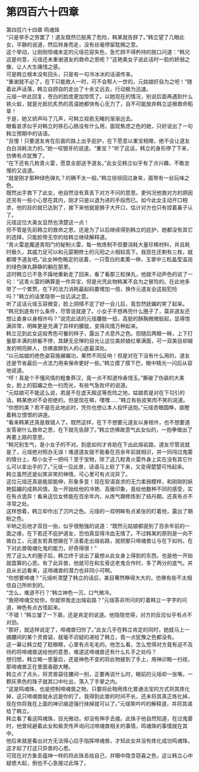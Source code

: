 # 第四百六十四章

第四百六十四章 鸣魂珠\
“只是举手之劳罢了！道友既然已脱离了危险，韩某就告辞了。”韩立望了几眼此女，平静的说道，然后转身而走，没有丝毫停留耽搁之意。\
这个举动，让刚刚惊魂未定的元瑶花容失色，急忙顾不得矜持的脱口问道：“韩兄这是何意，元瑶还未重谢道友的救命之恩呢？”这艳美女子说此话时一脸的娇弱之像，让人大生痛惜之感。\
可是韩立根本没有回头，只是有一句冷冰冰的话语传来。\
“重谢就不必了，在下只能救人一时，可不会帮人一世的，元姑娘好自为之吧！”随着此声话落，韩立自顾自的走出了十余丈远去，行动极为迅速。\
元瑶一听此回复，苍白的脸庞更加惊慌了。以她现在的情况，别说后面再遇到什么铁火蚁，就是光抵抗炙热的高温她都快有心无力了，自不可能放弃韩立这根救命稻草！\
于是，她又娇声叫了几声，可韩立视若无睹的渐渐远去。\
眼看哀求似乎对韩立的铁石心肠没有什么用，面现焦虑之色的她，只好说出了一句韩立预期中的话语。\
“且慢！只要道友肯在后面的路上出手庇护，在下愿意以重宝相赠，绝不会让道友白白消耗法力的。”她一咬银牙的说道。“重宝？”听了这话，韩立的身形停了下来，仿佛有点犹豫了。\
“在下还有几枚青火雷，愿意全部送予道友。”此女见韩立似乎有了点兴趣，不敢怠慢的又说道。\
“就是刚才那种绿色弹丸？的确不太一般。”韩立徐徐回过身来，面带有一丝玩味之色。\
既然出手救下了此女，他自然没有真丢下对方不问的意思。更何况他救对方的原因还另有一些小心思在其内，刚才只是以退为进的手段而已。如今此女主动开口相求，他的目的就已达到了，接下来他就是狮子大开口，估计对方也只有捏着鼻子认了。\
元瑶这位大美女显然也清楚这一点！\
但不管是先前韩立的救命之恩，还是为了以后继续得到韩立的庇护，她都没有其它的选择，只能脸带无奈的给韩立继续解释道。\
“青火雷是魔道青阳门的秘制火雷，每一枚炼制不但要消耗大量珍稀材料，并且耗时极久，其威力足可以和元婴期修士的元阳之火相较高下。我现在还剩有三枚，就都赠予道友吧。”此女神色略定的说着，一只雪白的柔荑一伸，玉掌中三粒晶莹温润的绿色弹丸静静的躺在那里。\
这时韩立已不急不躁地重新走了回来，看了看那三粒弹丸，他就不动声色的说了一句：“这青火雷的确算是一件异宝，但是光凭此物韩某不会为之冒险的。在此地多带了一个累赘，在下的法力消耗最起码要增加一倍，换作元道友会这般犯险吗？”韩立的话里隐带一丝讥讽之意。\
听了这话元瑶玉容微变，脸上阴晴不定了好一会儿后，竟忽然妩媚的笑了起来。\
“韩兄到底有什么条件，尽管说就是了。小女子不想再兜什么圈子了，莫非道友还想让妾身以身相许吗？”说完此话的元瑶腰肢一扭，高挺的酥胸微微挺起，显得饱满异常，明眸更是充满了异样的朦胧，变得风情万种起来。\
韩立见到此女这般秀色可餐的样子，露出了点意外之色。但随后两眼一眯，上下打量那丰满的娇躯不停，其肆无忌惮的目光让这位美娇娘红晕满面，可一双美目却越发的明亮醉人，仿佛直醉到人的心底最深处。\
“以元姑娘的绝色姿容施展媚功，果然不同反响！但是对在下没有什么用的，道友还是节省最后一点法力用来保命更好一些。”韩立摸了摸下巴，眼中精光一闪后从容地说道。\
“哼！真是个不懂风情的粗鲁莽汉，竟一点不知道怜香惜玉。”撕破了伪装的大美女，脸上的狐媚之色一扫而光，有些气急败坏的说道。\
“元姑娘可不能这么说，若是不在虚天殿这等危险之地，姑娘若是对在下勾引的话，韩某绝对不会拒绝的。但是现在嘛，嘿嘿……”韩立有些皮笑肉不笑的说道。\
“你想的美？若不是在此地此时，凭你也想让本人投怀送抱。”元瑶杏眼圆睁，直瞪着韩立恨恨的讲道。\
“看来韩某还真是救错人了。既然这样，在下不想要元道友以身相许，也不想要道友答谢什么救命之恩，在下就先告辞了。”韩立仿佛故意气此女似的，一抱拳做出了再要上路的意思。\
“韩兄别生气，是小女子的不对。到底如何才肯助在下出此熔岩路，道友尽管说就是了，元瑶绝对照办无误！难道道友就不能看在百余年前就相识，并一同闯过鬼雾的情分上，帮小女子一把吗？至于宝物，除了这几粒青火雷外身上实在没有其它什么可以拿出手的了。”元瑶一见此景，话语马上软了下来，又变得楚楚可怜起来。\
韩立虽然还是似笑非笑的神情，可心里可有点诧异了。\
这位元瑶还真是能屈能伸，形象多变！现在软语哀求的无力柔弱模样，和刚刚的妖艳狐媚的成熟风情，及一开始给他的冷艳、高傲印象，竟给他数种不同的感受，实在有点诡异！看来这位女修能在百余年内，从炼气期修炼到了结丹期，还真有点不寻常之处。\
这样想着，韩立却作出了沉吟之色。元瑶的一双明眸有点紧张的盯着他，露出了期盼之色。\
半晌之后他才双目一抬，似乎很勉强的说道：“既然元姑娘都提到了百余年前的一面之缘，在下若还不庇护道友，恐怕真显得冷血无情了。不过韩某的原则是一向不做白工，元道友若真想跟在下活着走出熔岩路，就把那只啼魂兽让与在下如何。在下对此兽吸魂化鬼的能力，好奇得很！”\
兜了这么大的圈子后，韩立终于说出了最想从此女身上得到的东西，也是他一开始就盘算的心思。有了此异兽，他就可在和玄骨这老鬼合作时，多了两分的底气。并且从长远看来，这啼魂兽的潜力也非同小可啊。\
“你想要啼魂？”元瑶听清楚了韩立的话后，美目蓦然睁得大大的，仿佛有些不太相信自己所听到的。\
“怎么，难道不行？”韩立神色一沉，口气微冷。\
“我把啼魂交给你，你就带我走出熔岩路？”元瑶答非所问的盯着韩立一字字的问道，神色有点古怪起来。\
“不错！”韩立皱了一下眉，还是肯定的说道。他隐隐觉得，对方的反应似乎有点不对劲。\
“那好，就这样说定了，啼魂兽归你了。”此女几乎在韩立肯定的同时，她就马上一摘腰间的某个灵兽袋，就毫不迟疑的递给了韩立，竟一点犹豫之色都没有。\
这一幕让韩立眨了眨眼睛，心里有点毛毛的。他怎么看，怎么觉得对方竟有迫不及待的将啼魂兽送给他的意思，难道这啼魂兽还有什么扎手之处吗？\
想归想，韩立略一思量后，还是神色不变的将此物接到了手上，用神识略一扫视，那啼魂兽正在里面香甜大睡。\
韩立点了点头，将灵兽袋往腰间一别，正要再说什么时，眼前的元瑶却一张嘴，一颗灰黑色的珠子就其口中吐出，落入了手掌之内。\
“这是鸣魂珠，也是控制啼魂兽之物，只要将此物用炼化普通法宝的方式将其炼化掉，这只啼魂兽就永远是你的了。我得到此兽的时间不长，还未将其真正炼化掉，现在你将我在上面的神识痕迹强行抹掉就可以了。”元瑶笑吟吟的解释道，并将其递给了韩立。\
韩立看了看这鸣魂珠，目光微动，却没有伸手去接。此珠子他自然知道，在过鬼雾时，他曾经避着此女和紫灵传声询问过啼魂兽相关的事情，鸣魂珠的事情就在其中。\
他后来就是看出对方无法得心应手指挥啼魂兽，才知此女并没有炼化成功鸣魂珠，这才起了打这只异兽的心思。\
可现在对方象丢瘟神一样的将此珠丢给自己，并眼中隐含窃喜之色，这让韩立心中疑惑大起，倒也不心急接过此珠了。
